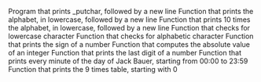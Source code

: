 Program that prints \_putchar, followed by a new line
Function that prints the alphabet, in lowercase, followed by a new line
Function that prints 10 times the alphabet, in lowercase, followed by a new line
Function that checks for lowercase character
Function that checks for alphabetic character
Function that prints the sign of a number
Function that computes the absolute value of an integer
Function that prints the last digit of a number
Function that prints every minute of the day of Jack Bauer, starting from 00:00 to 23:59
Function that prints the 9 times table, starting with 0
